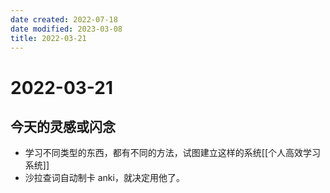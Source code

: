 ```yaml
---
date created: 2022-07-18
date modified: 2023-03-08
title: 2022-03-21
---
```


# 2022-03-21

## 今天的灵感或闪念

- 学习不同类型的东西，都有不同的方法，试图建立这样的系统[[个人高效学习系统]]
- 沙拉查词自动制卡 anki，就决定用他了。
